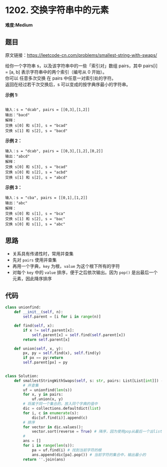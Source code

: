 # 1202. 交换字符串中的元素
**难度:Medium**
## 题目
原文链接：https://leetcode-cn.com/problems/smallest-string-with-swaps/

给你一个字符串 s，以及该字符串中的一些「索引对」数组 pairs，其中 pairs[i] = [a, b] 表示字符串中的两个索引（编号从 0 开始）。  
你可以 任意多次交换 在 pairs 中任意一对索引处的字符。  
返回在经过若干次交换后，s 可以变成的按字典序最小的字符串。

**示例 1:**
```

输入：s = "dcab", pairs = [[0,3],[1,2]]
输出："bacd"
解释： 
交换 s[0] 和 s[3], s = "bcad"
交换 s[1] 和 s[2], s = "bacd"
```
**示例 2：**
```
输入：s = "dcab", pairs = [[0,3],[1,2],[0,2]]
输出："abcd"
解释：
交换 s[0] 和 s[3], s = "bcad"
交换 s[0] 和 s[2], s = "acbd"
交换 s[1] 和 s[2], s = "abcd"
```
**示例 3：**
```
输入：s = "cba", pairs = [[0,1],[1,2]]
输出："abc"
解释：
交换 s[0] 和 s[1], s = "bca"
交换 s[1] 和 s[2], s = "bac"
交换 s[0] 和 s[1], s = "abc"
```

## 思路
* 关系具有传递性时，常用并查集
* 先对 `pairs` 使用并查集
* 再用一个字典，`key` 为根，`value` 为这个根下所有的字符
* 对每个 `key` 中的 `value` 排序，便于之后依次输出。因为 `pop()` 是出最后一个元素，因此降序排序

## 代码
```python
class unionfind:
    def __init__(self, n):
        self.parent = [i for i in range(n)]

    def find(self, x):
        if x != self.parent[x]:
            self.parent[x] = self.find(self.parent[x])
        return self.parent[x]

    def union(self, x, y):
        px, py = self.find(x), self.find(y)
        if px == py:return 
        self.parent[px] = py
        

class Solution:
    def smallestStringWithSwaps(self, s: str, pairs: List[List[int]]) -> str:
        # 并查集
        uf = unionfind(len(s))
        for x, y in pairs:
            uf.union(x, y)
        # 将属于同一个集合的，放入同个字典的值中
        dic = collections.defaultdict(list)
        for i, c in enumerate(s):
            dic[uf.find(i)].append(c)
        # 排序
        for vector in dic.values():
            vector.sort(reverse = True) # 降序，因为使用pop从最后一个出list
        #
        ans = []
        for i in range(len(s)):
            pa = uf.find(i) # 找到当前字符的根
            ans.append(dic[pa].pop()) # 当前字符的集合中，输出最小的
        return ''.join(ans)
```
